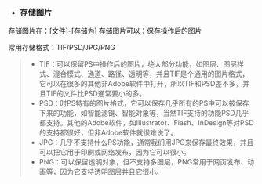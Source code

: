 * ###                             存储图片


存储图片在：\[文件\]-\[存储为\]
存储图片可以：保存操作后的图片

常用存储格式：TIF\/PSD\/JPG\/PNG

> * TIF：可以保留PS中操作后的图片，绝大部分功能，如图层、图层样式、混合模式、通道、路径、透明等，并且TIF是个通用的图片格式，它可以在很多的其他非Adobe软件中打开，所以TIF和PSD差不多，并且TIF的文件比PSD通常要小的多。
> * PSD：时PS特有的图片格式，它可以保存几乎所有的PS中可以被保存下来的功能，如智能滤镜、智能对象等，当然TIF支持的功能PSD几乎都支持。其他的Adobe软件，如IIIustrator、Flash、InDesign等对PSD的支持都很好，但非Adobe软件就很难说了。
> * JPG：几乎不支持什么PS功能，通常我们用JPG来保存最终效果，并且可以把它用于印刷或网络发布，因为它可以很小。
> * PNG：可以保留透明对象，但不支持多图层，PNG常用于网页发布、动画等，因为它支持透明图层并且它很小。

